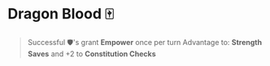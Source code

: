 #  Dragon Blood 🀄
> Successful 🛡️'s grant __Empower__ once per turn
Advantage to: __Strength Saves__ and +2 to __Constitution Checks__

